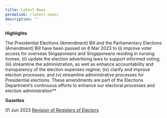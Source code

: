 ```yaml
---
title: Latest News
permalink: /latest-news/
description: ""
---
```

**Highlights**

The Presidential Elections (Amendment) Bill and the Parliamentary Elections (Amendment) Bill have been passed on 6 Mar 2023 to (i) improve voter access for overseas Singaporeans and Singaporeans residing in nursing homes; (ii) update the election advertising laws to support informed voting; (iii) streamline the administration, as well as enhance accountability and transparency of the election expenses regime; (iv) clarify and improve election processes; and (v) streamline administrative processes for Presidential elections. These amendments are part of the Elections Department’s continuous efforts to enhance our electoral processes and election administration**


**Gazettes**

01 Jun 2023 [Revision of Registers of Electors](/files/Gazette/revision%20of%20registers%20of%20electors.pdf)